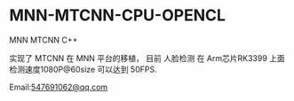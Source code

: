 # MNN-MTCNN-CPU-OPENCL
MNN MTCNN C++


实现了 MTCNN 在 MNN 平台的移植， 目前 人脸检测 在 Arm芯片RK3399 上面 检测速度1080P@60size 可以达到 50FPS.

Email:547691062@qq.com



